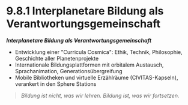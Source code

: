 # 9.8.1 Interplanetare Bildung als Verantwortungsgemeinschaft

_**Interplanetare Bildung als Verantwortungsgemeinschaft**_

* Entwicklung einer "Curricula Cosmica": Ethik, Technik, Philosophie, Geschichte aller Planetenprojekte
* Internationale Bildungsplattformen mit orbitalem Austausch, Sprachanimation, Generationsübergreifung
* Mobile Bibliotheken und virtuelle Erzählräume (CIVITAS-Kapseln), verankert in den Sphere Stations

> _Bildung ist nicht, was wir lehren. Bildung ist, was wir fortsetzen._

